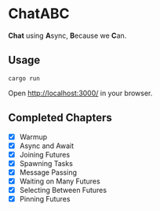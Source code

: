 # ChatABC

**Chat** using **A**sync, **B**ecause we **C**an.

## Usage

```
cargo run
```

Open <http://localhost:3000/> in your browser.

## Completed Chapters
- [x] Warmup
- [x] Async and Await
- [x] Joining Futures
- [x] Spawning Tasks
- [x] Message Passing
- [x] Waiting on Many Futures
- [x] Selecting Between Futures
- [x] Pinning Futures